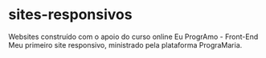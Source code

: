 # sites-responsivos
Websites construído com o apoio do curso online Eu ProgrAmo - Front-End Meu primeiro site responsivo, ministrado pela plataforma PrograMaria.
